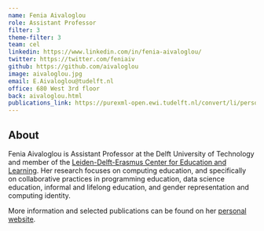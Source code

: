 ```yaml
---
name: Fenia Aivaloglou
role: Assistant Professor
filter: 3
theme-filter: 3
team: cel
linkedin: https://www.linkedin.com/in/fenia-aivaloglou/
twitter: https://twitter.com/feniaiv
github: https://github.com/aivaloglou
image: aivaloglou.jpg
email: E.Aivaloglou@tudelft.nl
office: 680 West 3rd floor
back: aivaloglou.html
publications_link: https://purexml-open.ewi.tudelft.nl/convert/li/persons/e1898a43-5932-4eea-92cf-38061a054696
---
```


## About
Fenia Aivaloglou is Assistant Professor at the Delft University of Technology and member of the [Leiden-Delft-Erasmus Center for Education and Learning](https://www.educationandlearning.nl/home). Her research focuses on computing education, and specifically on collaborative practices in programming education, data science education, informal and lifelong education, and gender representation and computing identity. 

More information and selected publications can be found on her [personal website](https://aivaloglou.org/).
